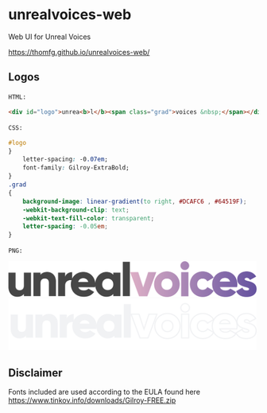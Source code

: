 # unrealvoices-web
Web UI for Unreal Voices

https://thomfg.github.io/unrealvoices-web/

## Logos

`HTML:`

```html
<div id="logo">unrea<b>l</b><span class="grad">voices &nbsp;</span></div>
```

`CSS:`

```css
#logo
}
	letter-spacing: -0.07em;
	font-family: Gilroy-ExtraBold;
}
.grad
{
	background-image: linear-gradient(to right, #DCAFC6 , #64519F);
	-webkit-background-clip: text;
	-webkit-text-fill-color: transparent;
	letter-spacing: -0.05em;
}
```

`PNG:`

<img alt="Logo Full Colour" src="https://github.com/thomfg/unrealvoices-web/raw/master/Unreal_Voices-Logo-Full-Colour-%20screen.png" width="500">
<img alt="Logo Grayscale" src="https://github.com/thomfg/unrealvoices-web/raw/master/Unreal_Voices-Logo-Negative-%20screen.png" width="500">

## Disclaimer

Fonts included are used according to the EULA found here https://www.tinkov.info/downloads/Gilroy-FREE.zip

